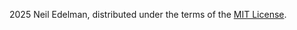 2025 Neil Edelman, distributed under the terms of the
[MIT License](https://opensource.org/licenses/MIT).
